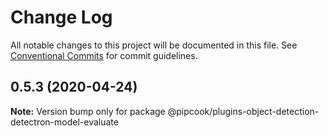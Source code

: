# Change Log

All notable changes to this project will be documented in this file.
See [Conventional Commits](https://conventionalcommits.org) for commit guidelines.

## 0.5.3 (2020-04-24)

**Note:** Version bump only for package @pipcook/plugins-object-detection-detectron-model-evaluate
